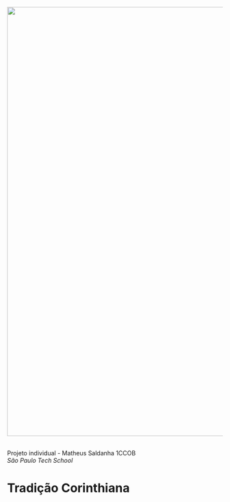 <img src="https://i.pinimg.com/originals/93/5e/4a/935e4aea310e635d9cc7831b743cc9ff.jpg" width='1000px'> <img> <br> <br>

Projeto individual - Matheus Saldanha 1CCOB<br> 
<i>São Paulo Tech School</i>

<h1>Tradição Corinthiana</h1>
